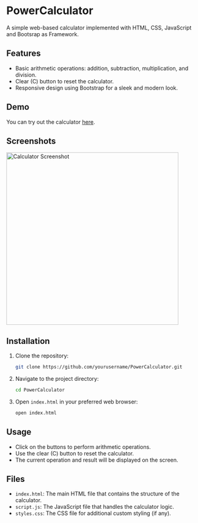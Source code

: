 # PowerCalculator

A simple web-based calculator implemented with HTML, CSS, JavaScript and Bootsrap as Framework.

## Features

- Basic arithmetic operations: addition, subtraction, multiplication, and division.
- Clear (C) button to reset the calculator.
- Responsive design using Bootstrap for a sleek and modern look.

## Demo

You can try out the calculator [here](https://aanthonytomas.github.io/PowerCalculator/).

## Screenshots

<img src="https://github.com/aanthonytomas/PowerCalculator/assets/92261282/508709cc-666f-4fb2-b0c1-0e0d148b482c" width="450" alt="Calculator Screenshot">


## Installation

1. Clone the repository:
    ```bash
    git clone https://github.com/yourusername/PowerCalculator.git
    ```
2. Navigate to the project directory:
    ```bash
    cd PowerCalculator
    ```
3. Open `index.html` in your preferred web browser:
    ```bash
    open index.html
    ```

## Usage

- Click on the buttons to perform arithmetic operations.
- Use the clear (C) button to reset the calculator.
- The current operation and result will be displayed on the screen.

## Files

- `index.html`: The main HTML file that contains the structure of the calculator.
- `script.js`: The JavaScript file that handles the calculator logic.
- `styles.css`: The CSS file for additional custom styling (if any).




